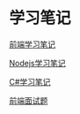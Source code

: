 # 学习笔记

[前端学习笔记](https://github.com/hetianqi/studyNotes/tree/master/front-end)

[Nodejs学习笔记](https://github.com/hetianqi/studyNotes/tree/master/nodejs)

[C#学习笔记](https://github.com/hetianqi/studyNotes/tree/master/c%23)

[前端面试题](https://github.com/hetianqi/studyNotes/tree/master/front-end-interview)